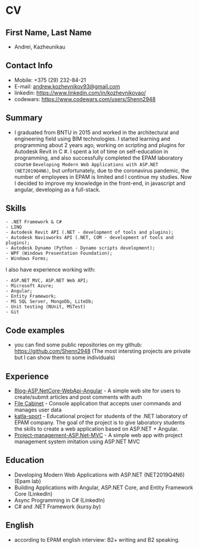 # CV

## First Name, Last Name
 - Andrei, Kazheunikau
## Contact Info
 - Mobile: +375 (29) 232-84-21
 - E-mail: andrew.kozhevnikov93@gmail.com
 - linkedin: https://www.linkedin.com/in/kozhevnikovao/
 - codewars: https://www.codewars.com/users/Shenn2948
## Summary
 - I graduated from BNTU in 2015 and worked in the architectural and engineering field using BIM technologies. I started learning and programming about 2 years ago, working on scripting and plugins for Autodesk Revit in C #. I spent a lot of time on self-education in programming, and also successfully completed the EPAM laboratory course ``Developing Modern Web Applications with ASP.NET (NET2019Q4N6)``, but unfortunately, due to the coronavirus pandemic, the number of employees in EPAM is limited and I continue my studies. Now I decided to improve my knowledge in the front-end, in javascript and angular, developing as a full-stack.
## Skills
```
- .NET Framework & C#
- LINQ
- Autodesk Revit API (.NET - development of tools and plugins);
- Autodesk Navisworks API (.NET, COM - development of tools and plugins);
- Autodesk Dynamo (Python - Dynamo scripts development);
- WPF (Windows Presentation Foundation);
- Windows Forms;
```

I also have experience working with:
```
- ASP.NET MVC, ASP.NET Web API;
- Microsoft Azure;
- Angular;
- Entity Framework;
- MS SQL Server, MongoDb, LiteDb;
- Unit testing (NUnit, MSTest)
- Git
```
## Code examples

- you can find some public repositories on my github: https://github.com/Shenn2948 (The most intersting projects are private but I can show them to some individuals)

## Experience

 - [Blog-ASP.NetCore-WebApi-Angular](https://github.com/Shenn2948/Blog-NetCoreWebApi-Angular) - A simple web site for users to create/submit articles and post comments with auth
 - [File Cabinet](https://github.com/Shenn2948/FileCabinetApp) - Console application that accepts user commands and manages user data
 - [katla-sport](https://github.com/Shenn2948/katla-sport) - Educational project for students of the .NET laboratory of EPAM company. The goal of the project is to give laboratory students the skills to create a web application based on ASP.NET + Angular.
 - [Project-management-ASP.Net-MVC](https://github.com/Shenn2948/CA2) - A simple web app with project management system imitation using ASP.NET MVC

## Education
 - Developing Modern Web Applications with ASP.NET (NET2019Q4N6) (Epam lab)
 - Building Applications with Angular, ASP.NET Core, and Entity Framework Core (LinkedIn)
 - Async Programming in C# (LinkedIn)
 - C# and .NET Framework (kursy.by)
## English
 - according to EPAM english interview: B2+ writing and B2 speaking.

